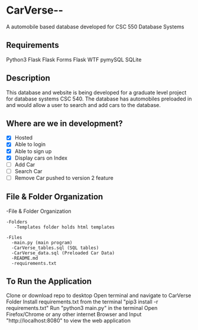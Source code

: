 # CarVerse--
A automobile based database developed for CSC 550 Database Systems

## Requirements

Python3
Flask
Flask Forms
Flask WTF
pymySQL
SQLite

## Description

This database and website is being developed for a graduate level project for database systems CSC 540. The database has automobiles preloaded in and would allow a user to search and add cars to the database.

## Where are we in development?

- [x] Hosted
- [x] Able to login
- [x] Able to sign up
- [x] Display cars on Index
- [ ] Add Car
- [ ] Search Car
- [ ] Remove Car pushed to version 2 feature

## File & Folder Organization

-File & Folder Organization
  
    -Folders
       -Templates folder holds html templates
    
    -Files
      -main.py (main program)
      -CarVerse_tables.sql (SQL tables)
      -CarVerse_data.sql (Preloaded Car Data)
      -README.md
      -requirements.txt

## To Run the Application

Clone or download repo to desktop
Open terminal and navigate to CarVerse Folder
Install requirements.txt from the terminal "pip3 install -r requirements.txt"
Run "python3 main.py" in the terminal
Open Firefox/Chrome or any other internet Browser and Input "http://localhost:8080" to view the web application
